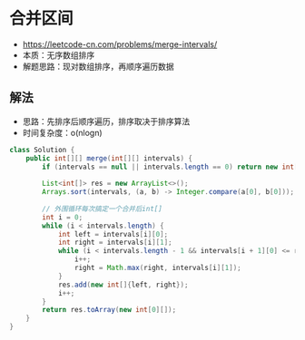 # 合并区间
- https://leetcode-cn.com/problems/merge-intervals/
- 本质：无序数组排序
- 解题思路：现对数组排序，再顺序遍历数据

## 解法
- 思路：先排序后顺序遍历，排序取决于排序算法
- 时间复杂度：o(nlogn)
```java
class Solution {
    public int[][] merge(int[][] intervals) {
        if (intervals == null || intervals.length == 0) return new int[0][0];
        
        List<int[]> res = new ArrayList<>();
        Arrays.sort(intervals, (a, b) -> Integer.compare(a[0], b[0]));
        
        // 外围循环每次搞定一个合并后int[]
        int i = 0;
        while (i < intervals.length) {
            int left = intervals[i][0];
            int right = intervals[i][1];
            while (i < intervals.length - 1 && intervals[i + 1][0] <= right) {
                i++;
                right = Math.max(right, intervals[i][1]);
            }
            res.add(new int[]{left, right});
            i++;
        }
        return res.toArray(new int[0][]);
    }
}
```